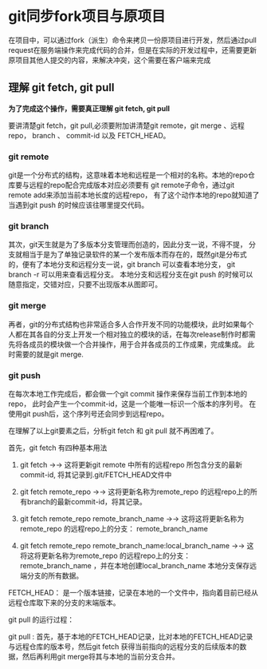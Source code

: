 # git同步fork项目与原项目

在项目中，可以通过fork（派生）命令来拷贝一份原项目进行开发，然后通过pull request在服务端操作来完成代码的合并，但是在实际的开发过程中，还需要更新原项目其他人提交的内容，来解决冲突，这个需要在客户端来完成

## 理解 git fetch, git pull

<b>为了完成这个操作，需要真正理解 git fetch, git pull</b>

要讲清楚git fetch，git pull,必须要附加讲清楚git remote，git merge 、远程repo， branch 、 commit-id 以及 FETCH_HEAD。

### git remote

git是一个分布式的结构，这意味着本地和远程是一个相对的名称。本地的repo仓库要与远程的repo配合完成版本对应必须要有 git remote子命令，通过git remote add来添加当前本地长度的远程repo， 有了这个动作本地的repo就知道了当遇到git push 的时候应该往哪里提交代码。

### git branch

其次，git天生就是为了多版本分支管理而创造的，因此分支一说，不得不提， 分支就相当于是为了单独记录软件的某一个发布版本而存在的，既然git是分布式的，便有了本地分支和远程分支一说，git branch 可以查看本地分支， git branch -r 可以用来查看远程分支。 本地分支和远程分支在git push 的时候可以随意指定，交错对应，只要不出现版本从图即可。

### git merge

再者，git的分布式结构也非常适合多人合作开发不同的功能模块，此时如果每个人都在其各自的分支上开发一个相对独立的模块的话，在每次release制作时都需先将各成员的模块做一个合并操作，用于合并各成员的工作成果，完成集成。 此时需要的就是git merge.

### git push

在每次本地工作完成后，都会做一个git commit 操作来保存当前工作到本地的repo， 此时会产生一个commit-id，这是一个能唯一标识一个版本的序列号。 在使用git push后，这个序列号还会同步到远程repo。

在理解了以上git要素之后，分析git fetch 和 git pull 就不再困难了。

首先，git fetch 有四种基本用法

1. git fetch →→ 这将更新git remote 中所有的远程repo 所包含分支的最新commit-id, 将其记录到.git/FETCH_HEAD文件中

2. git fetch remote_repo →→ 这将更新名称为remote_repo 的远程repo上的所有branch的最新commit-id，将其记录。

3. git fetch remote_repo remote_branch_name →→ 这将这将更新名称为remote_repo 的远程repo上的分支： remote_branch_name

4. git fetch remote_repo remote_branch_name:local_branch_name →→ 这将这将更新名称为remote_repo 的远程repo上的分支： remote_branch_name ，并在本地创建local_branch_name 本地分支保存远端分支的所有数据。

FETCH_HEAD： 是一个版本链接，记录在本地的一个文件中，指向着目前已经从远程仓库取下来的分支的末端版本。

git pull 的运行过程：

git pull : 首先，基于本地的FETCH_HEAD记录，比对本地的FETCH_HEAD记录与远程仓库的版本号，然后git fetch 获得当前指向的远程分支的后续版本的数据，然后再利用git merge将其与本地的当前分支合并。